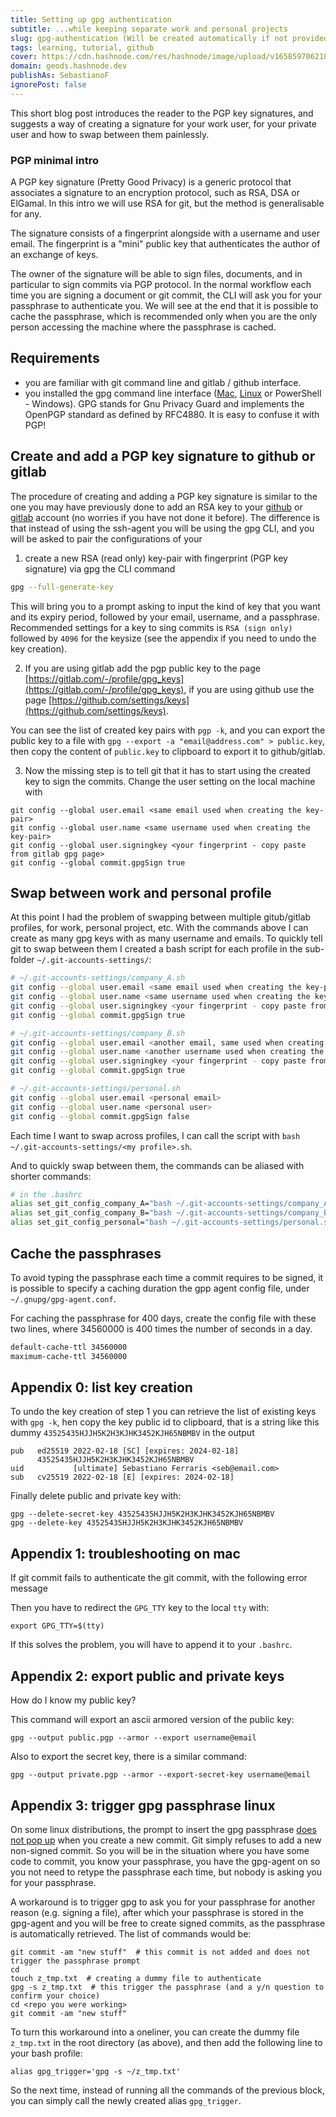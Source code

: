 ```yaml
---
title: Setting up gpg authentication 
subtitle: ...while keeping separate work and personal projects
slug: gpg-authentication (Will be created automatically if not provided)
tags: learning, tutorial, github
cover: https://cdn.hashnode.com/res/hashnode/image/upload/v1658597062185/DZf3xClmA.png?auto=compress
domain: geods.hashnode.dev
publishAs: SebastianoF 
ignorePost: false
---
```



This short blog post introduces the reader to the PGP key signatures, and suggests a way of creating a signature for your work user, for your private user and how to swap between them painlessly.

### PGP minimal intro

A PGP key signature (Pretty Good Privacy) is a generic protocol that associates a signature to an encryption protocol, such as RSA, DSA or ElGamal. In this intro we will use RSA for git, but the method is generalisable for any.

The signature consists of a fingerprint alongside with a username and user email. The fingerprint is a "mini" public key that authenticates the author of an exchange of keys.

The owner of the signature will be able to sign files, documents, and in particular to sign commits via PGP protocol. In the normal workflow each time you are signing a document or git commit, the CLI will ask you for your passphrase to authenticate you. We will see at the end that it is possible to cache the passphrase, which is recommended only when you are the only person accessing the machine where the passphrase is cached.


## Requirements

- you are familiar with git command line and gitlab / github interface.
- you installed the gpg command line interface ([Mac](https://formulae.brew.sh/formula/gnupg), [Linux](https://www.poftut.com/install-use-gpg-encrytion-linux-order-encrypt-decrypt-files-folder/) or PowerShell - Windows). GPG stands for Gnu Privacy Guard and implements the OpenPGP standard as defined by RFC4880. It is easy to confuse it with PGP!


## Create and add a PGP key signature to github or gitlab

The procedure of creating and adding a PGP key signature is similar to the one you may have previously done to add an RSA key to your [github](https://docs.github.com/en/authentication/connecting-to-github-with-ssh/generating-a-new-ssh-key-and-adding-it-to-the-ssh-agent) or [gitlab](https://docs.gitlab.com/ee/ssh/) account (no worries if you have not done it before). The difference is that instead of using the ssh-agent you will be using the gpg CLI, and you will be asked to pair the configurations of your 


1. create a new RSA (read only) key-pair with fingerprint (PGP key signature) via gpg the CLI command
```bash
gpg --full-generate-key
```
This will bring you to a prompt asking to input the kind of key that you want and its expiry period, followed by your email, username, and a passphrase. Recommended settings for a key to sing commits is `RSA (sign only)` followed by `4096` for the keysize (see the appendix if you need to undo the key creation). 

2. If you are using gitlab add the pgp public key to the page [https://gitlab.com/-/profile/gpg_keys](https://gitlab.com/-/profile/gpg_keys), if you are using github use the page [https://github.com/settings/keys](https://github.com/settings/keys).

You can see the list of created key pairs with `pgp -k`, and you can export the public key to a file with `gpg --export -a "email@address.com" > public.key`, then copy the content of `public.key` to clipboard to export it to github/gitlab.


3. Now the missing step is to tell git that it has to start using the created key to sign the commits. Change the user setting on the local machine with
```
git config --global user.email <same email used when creating the key-pair>
git config --global user.name <same username used when creating the key-pair>
git config --global user.signingkey <your fingerprint - copy paste from gitlab gpg page>
git config --global commit.gpgSign true
```

## Swap between work and personal profile

At this point I had the problem of swapping between multiple gitub/gitlab profiles, for work, personal project, etc.
With the commands above I can create as many gpg keys with as many username and emails. To quickly tell git to swap between them I created a bash script for each profile in the sub-folder `~/.git-accounts-settings/`:

```bash
# ~/.git-accounts-settings/company_A.sh
git config --global user.email <same email used when creating the key-pair>
git config --global user.name <same username used when creating the key-pair>
git config --global user.signingkey <your fingerprint - copy paste from gitlab gpg page>
git config --global commit.gpgSign true
```


```bash
# ~/.git-accounts-settings/company_B.sh
git config --global user.email <another email, same used when creating the key-pair>
git config --global user.name <another username used when creating the key-pair>
git config --global user.signingkey <your fingerprint - copy paste from gitlab gpg page>
git config --global commit.gpgSign true
```

```bash
# ~/.git-accounts-settings/personal.sh
git config --global user.email <personal email>
git config --global user.name <personal user>
git config --global commit.gpgSign false
```

Each time I want to swap across profiles, I can call the script with `bash ~/.git-accounts-settings/<my profile>.sh`.

And to quickly swap between them, the commands can be aliased with shorter commands:

```bash 
# in the .bashrc
alias set_git_config_company_A="bash ~/.git-accounts-settings/company_A.sh"
alias set_git_config_company_B="bash ~/.git-accounts-settings/company_B.sh"
alias set_git_config_personal="bash ~/.git-accounts-settings/personal.sh"
```

## Cache the passphrases

To avoid typing the passphrase each time a commit requires to be signed, it is possible to specify a caching duration the gpp agent config file, under `~/.gnupg/gpg-agent.conf`.

For caching the passphrase for 400 days, create the config file with these two lines, where 34560000 is 400 times the number of seconds in a day.

```bash
default-cache-ttl 34560000
maximum-cache-ttl 34560000
```

## Appendix 0: list key creation


To undo the key creation of step 1 you can retrieve the list of existing keys with `gpg -k`, hen copy the key public id to clipboard, that is a string like this dummy `43525435HJJH5K2H3KJHK3452KJH65NBMBV` in the output
```
pub   ed25519 2022-02-18 [SC] [expires: 2024-02-18]
      43525435HJJH5K2H3KJHK3452KJH65NBMBV
uid           [ultimate] Sebastiano Ferraris <seb@email.com>
sub   cv25519 2022-02-18 [E] [expires: 2024-02-18]
```
Finally delete public and private key with:
```
gpg --delete-secret-key 43525435HJJH5K2H3KJHK3452KJH65NBMBV
gpg --delete-key 43525435HJJH5K2H3KJHK3452KJH65NBMBV
```

## Appendix 1: troubleshooting on mac

If git commit fails to authenticate the git commit, with the following error message

Then you have to redirect the `GPG_TTY` key to the local `tty` with:
```
export GPG_TTY=$(tty)
```
If this solves the problem, you will have to append it to your `.bashrc`.


## Appendix 2: export public and private keys

How do I know my public key?

This command will export an ascii armored version of the public key:
```
gpg --output public.pgp --armor --export username@email
```

Also to export the secret key, there is a similar command:
```
gpg --output private.pgp --armor --export-secret-key username@email
```

## Appendix 3: trigger gpg passphrase linux

On some linux distributions, the prompt to insert the gpg passphrase [does not pop up](https://stackoverflow.com/questions/37763170/git-signed-commits-how-to-suppress-you-need-a-passphrase-to-unlock-the-secret) when you create a new commit. Git simply refuses to add a new non-signed commit.
So you will be in the situation where you have some code to commit, you know your passphrase, you have the gpg-agent on so you not need to retype the passphrase each time, but nobody is asking you for your passphrase.

A workaround is to trigger gpg to ask you for your passphrase for another reason (e.g. signing a file), after which your passphrase is stored in the gpg-agent and you will be free to create signed commits, as the passphrase is automatically retrieved. The list of commands would be:
```
git commit -am "new stuff"  # this commit is not added and does not trigger the passphrase prompt
cd 
touch z_tmp.txt  # creating a dummy file to authenticate
gpg -s z_tmp.txt  # this trigger the passphrase (and a y/n question to confirm your choice)
cd <repo you were working>
git commit -am "new stuff"
```

To turn this workaround into a oneliner, you can create the dummy file `z_tmp.txt` in the root directory (as above), and then add the following line to your bash profile:
```
alias gpg_trigger='gpg -s ~/z_tmp.txt'
```
So the next time, instead of running all the commands of the previous block, you can simply call the newly created alias `gpg_trigger`.
